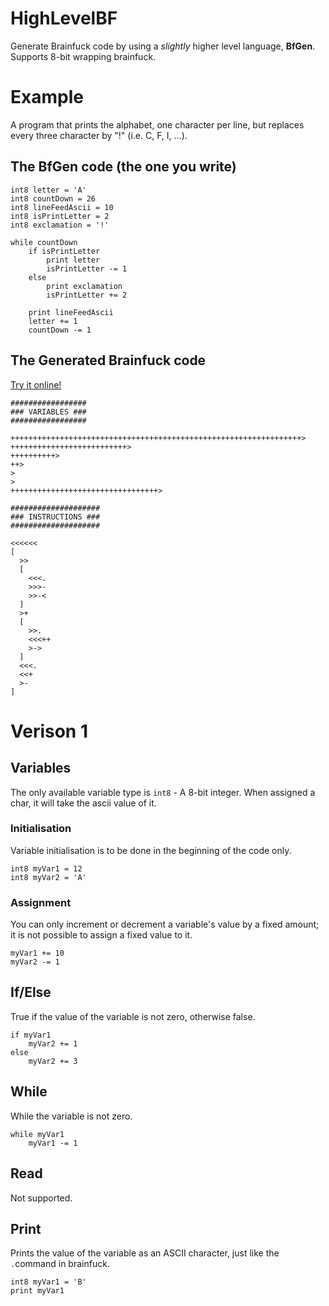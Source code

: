 # HighLevelBF
Generate Brainfuck code by using a _slightly_ higher level language, **BfGen**. Supports 8-bit wrapping brainfuck.

# Example
A program that prints the alphabet, one character per line, but replaces every three character by "!" (i.e. C, F, I, ...).

## The BfGen code (the one you write)

```
int8 letter = 'A'
int8 countDown = 26
int8 lineFeedAscii = 10
int8 isPrintLetter = 2
int8 exclamation = '!'

while countDown
	if isPrintLetter
		print letter
		isPrintLetter -= 1
	else
		print exclamation
		isPrintLetter += 2

	print lineFeedAscii
	letter += 1
	countDown -= 1
```

## The Generated Brainfuck code

[Try it online!](https://tio.run/##SypKzMxLK03O/v9fGR1wAbFCmGOQp6OTj2uwAlQETQ2XNqXAjos4ORDbjgsEiTAS06UwD3n6BYcEhTqHePr74fAT2Fs2YMAVzaWgYGcHJEAMBQWgkB6YYWdnpwtl6NoAGbEgddpwdXZ2ejD12toQEV07qDKoGUAZkB5drliu//8B)

```
#################
### VARIABLES ###
#################

+++++++++++++++++++++++++++++++++++++++++++++++++++++++++++++++++>
++++++++++++++++++++++++++>
++++++++++>
++>
>
>
+++++++++++++++++++++++++++++++++>

####################
### INSTRUCTIONS ###
####################

<<<<<<
[
  >>
  [
    <<<.
    >>>-
    >>-<
  ]
  >+
  [
    >>.
    <<<++
    >->
  ]
  <<<.
  <<+
  >-
]
```

# Verison 1

## Variables

The only available variable type is `int8` - A 8-bit integer. When assigned a char, it will take the ascii value of it.

### Initialisation

Variable initialisation is to be done in the beginning of the code only.

```
int8 myVar1 = 12
int8 myVar2 = 'A'
```

### Assignment

You can only increment or decrement a variable's value by a fixed amount; it is not possible to assign a fixed value to it. 

```
myVar1 += 10
myVar2 -= 1
```

## If/Else

True if the value of the variable is not zero, otherwise false.

```
if myVar1
	myVar2 += 1
else
	myVar2 += 3
```

## While

While the variable is not zero.

```
while myVar1
	myVar1 -= 1
```

## Read

Not supported.

## Print

Prints the value of the variable as an ASCII character, just like the `.`command in brainfuck.

```
int8 myVar1 = 'B'
print myVar1
```

